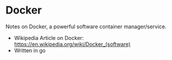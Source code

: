 # Docker
Notes on Docker, a powerful software container manager/service. 

* Wikipedia Article on Docker: https://en.wikipedia.org/wiki/Docker_(software)
* Written in go
